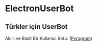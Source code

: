 # ElectronUserBot
Türkler için UserBot
---
Akıllı ve Basit Bir Kullanıcı Botu. ([Pyrogram](https://www.pyrogram.com))
